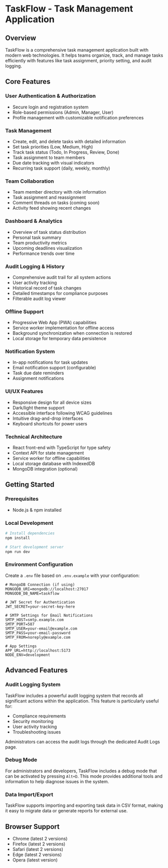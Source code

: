 
# TaskFlow - Task Management Application

## Overview
TaskFlow is a comprehensive task management application built with modern web technologies. It helps teams organize, track, and manage tasks efficiently with features like task assignment, priority setting, and audit logging.

## Core Features

### User Authentication & Authorization
- Secure login and registration system
- Role-based permissions (Admin, Manager, User)
- Profile management with customizable notification preferences

### Task Management
- Create, edit, and delete tasks with detailed information
- Set task priorities (Low, Medium, High)
- Track task status (Todo, In Progress, Review, Done)
- Task assignment to team members
- Due date tracking with visual indicators
- Recurring task support (daily, weekly, monthly)

### Team Collaboration
- Team member directory with role information
- Task assignment and reassignment
- Comment threads on tasks (coming soon)
- Activity feed showing recent changes

### Dashboard & Analytics
- Overview of task status distribution
- Personal task summary
- Team productivity metrics
- Upcoming deadlines visualization
- Performance trends over time

### Audit Logging & History
- Comprehensive audit trail for all system actions
- User activity tracking
- Historical record of task changes
- Detailed timestamps for compliance purposes
- Filterable audit log viewer

### Offline Support
- Progressive Web App (PWA) capabilities
- Service worker implementation for offline access
- Background synchronization when connection is restored
- Local storage for temporary data persistence

### Notification System
- In-app notifications for task updates
- Email notification support (configurable)
- Task due date reminders
- Assignment notifications

### UI/UX Features
- Responsive design for all device sizes
- Dark/light theme support
- Accessible interface following WCAG guidelines
- Intuitive drag-and-drop interfaces
- Keyboard shortcuts for power users

### Technical Architecture
- React front-end with TypeScript for type safety
- Context API for state management
- Service worker for offline capabilities
- Local storage database with IndexedDB
- MongoDB integration (optional)

## Getting Started

### Prerequisites
- Node.js & npm installed

### Local Development
```sh
# Install dependencies
npm install

# Start development server
npm run dev
```

### Environment Configuration
Create a `.env` file based on `.env.example` with your configuration:

```
# MongoDB Connection (if using)
MONGODB_URI=mongodb://localhost:27017
MONGODB_DB_NAME=taskflow

# JWT Secret for Authentication
JWT_SECRET=your-secret-key-here

# SMTP Settings for Email Notifications
SMTP_HOST=smtp.example.com
SMTP_PORT=587
SMTP_USER=your-email@example.com
SMTP_PASS=your-email-password
SMTP_FROM=noreply@example.com

# App Settings
APP_URL=http://localhost:5173
NODE_ENV=development
```

## Advanced Features

### Audit Logging System
TaskFlow includes a powerful audit logging system that records all significant actions within the application. This feature is particularly useful for:
- Compliance requirements
- Security monitoring
- User activity tracking
- Troubleshooting issues

Administrators can access the audit logs through the dedicated Audit Logs page.

### Debug Mode
For administrators and developers, TaskFlow includes a debug mode that can be activated by pressing `Alt+D`. This mode provides additional tools and information to help diagnose issues in the system.

### Data Import/Export
TaskFlow supports importing and exporting task data in CSV format, making it easy to migrate data or generate reports for external use.

## Browser Support
- Chrome (latest 2 versions)
- Firefox (latest 2 versions)
- Safari (latest 2 versions)
- Edge (latest 2 versions)
- Opera (latest version)
